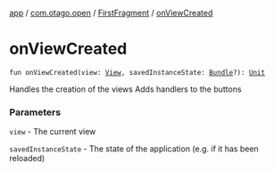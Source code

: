 [app](../../index.md) / [com.otago.open](../index.md) / [FirstFragment](index.md) / [onViewCreated](./on-view-created.md)

# onViewCreated

`fun onViewCreated(view: `[`View`](https://developer.android.com/reference/android/view/View.html)`, savedInstanceState: `[`Bundle`](https://developer.android.com/reference/android/os/Bundle.html)`?): `[`Unit`](https://kotlinlang.org/api/latest/jvm/stdlib/kotlin/-unit/index.html)

Handles the creation of the views
Adds handlers to the buttons

### Parameters

`view` - The current view

`savedInstanceState` - The state of the application (e.g. if it has been reloaded)